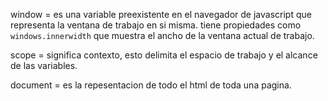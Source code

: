window = es una variable preexistente en el navegador de javascript que representa la ventana de trabajo en si misma.
tiene propiedades como `windows.innerwidth` que muestra el ancho de la ventana actual de trabajo.

scope = significa contexto, esto delimita el espacio de trabajo y el alcance de las variables.

document = es la repesentacion de todo el html de toda una pagina.

